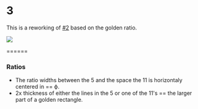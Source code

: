 # 3

This is a reworking of [#2](https://github.com/jwdallas/phiveleven.identity/tree/master/2) based on the golden ratio.

![](https://rawgithub.com/jwdallas/phiveleven.identity/master/3/phiveleven_3.svg)

======

### Ratios

* The ratio widths between the 5 and the space the 11 is horizontaly centered in == ϕ.
* 2x thickness of either the lines in the 5 or one of the 11's == the larger part of a golden rectangle.
